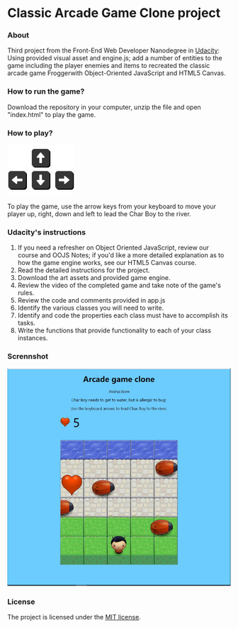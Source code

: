 # Classic Arcade Game Clone project

### About

Third project from the Front-End Web Developer Nanodegree in
<a href="https://www.udacity.com" target="_blank">Udacity</a>:
Using provided visual asset and engine.js; add a number of entities to the game including the player enemies and items to recreated the classic arcade game Froggerwith Object-Oriented JavaScript and HTML5 Canvas.

### How to run the game?

Download the repository in your computer, unzip the file and open "index.html" to play the game.

### How to play?

![arrows](images/menu/arrows.jpg "arrows")

To play the game, use the arrow keys from your keyboard to move your player up, right, down and left to lead the Char Boy to the river.

### Udacity's instructions

1. If you need a refresher on Object Oriented JavaScript, review our course and OOJS Notes; if you'd like a more detailed explanation as to how the game engine works, see our HTML5 Canvas course.
2. Read the detailed instructions for the project.
3. Download the art assets and provided game engine.
4. Review the video of the completed game and take note of the game's rules.
5. Review the code and comments provided in app.js
6. Identify the various classes you will need to write.
7. Identify and code the properties each class must have to accomplish its tasks.
8. Write the functions that provide functionality to each of your class instances.



### Scrennshot

![screenshot](images/menu/screenshot.jpg "screenshot")

### License

The project is licensed under the [MIT license](license.txt).